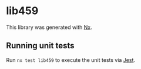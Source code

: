 # lib459

This library was generated with [Nx](https://nx.dev).

## Running unit tests

Run `nx test lib459` to execute the unit tests via [Jest](https://jestjs.io).

